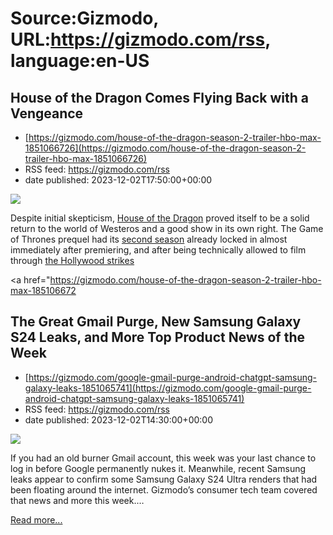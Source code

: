 # Source:Gizmodo, URL:https://gizmodo.com/rss, language:en-US

## House of the Dragon Comes Flying Back with a Vengeance
 - [https://gizmodo.com/house-of-the-dragon-season-2-trailer-hbo-max-1851066726](https://gizmodo.com/house-of-the-dragon-season-2-trailer-hbo-max-1851066726)
 - RSS feed: https://gizmodo.com/rss
 - date published: 2023-12-02T17:50:00+00:00

<img class="type:primaryImage" src="https://i.kinja-img.com/image/upload/c_fit,q_80,w_636/6f98319dd92540ea7c3d92ab6e8546c1.jpg" /><p>Despite initial skepticism, <a class="sc-1out364-0 dPMosf sc-145m8ut-0 lcFFec js_link" href="https://gizmodo.com/everything-we-know-about-house-of-the-dragon-1847808778">House of the Dragon</a> proved itself to be a solid return to the world of Westeros and a good show in its own right. The Game of Thrones prequel had its <a class="sc-1out364-0 dPMosf sc-145m8ut-0 lcFFec js_link" href="https://gizmodo.com/house-of-the-dragon-season-2-renewed-game-of-thrones-1849461480">second season</a> already locked in almost immediately after premiering, and after being technically allowed to film through <a class="sc-1out364-0 dPMosf sc-145m8ut-0 lcFFec js_link" href="https://gizmodo.com/george-rr-martin-sag-strike-house-of-the-dragon-labor-1850675097">the Hollywood strikes</a></p><p><a href="https://gizmodo.com/house-of-the-dragon-season-2-trailer-hbo-max-185106672

## The Great Gmail Purge, New Samsung Galaxy S24 Leaks, and More Top Product News of the Week
 - [https://gizmodo.com/google-gmail-purge-android-chatgpt-samsung-galaxy-leaks-1851065741](https://gizmodo.com/google-gmail-purge-android-chatgpt-samsung-galaxy-leaks-1851065741)
 - RSS feed: https://gizmodo.com/rss
 - date published: 2023-12-02T14:30:00+00:00

<img class="type:primaryImage" src="https://i.kinja-img.com/image/upload/c_fit,q_80,w_636/0e621c8fd854409166219173bdea8788.jpg" /><p>If you had an old burner Gmail account, this week was your last chance to log in before Google permanently nukes it. Meanwhile, recent Samsung leaks appear to confirm some Samsung Galaxy S24 Ultra renders that had been floating around the internet. Gizmodo’s consumer tech team covered that news and more this week.…</p><p><a href="https://gizmodo.com/google-gmail-purge-android-chatgpt-samsung-galaxy-leaks-1851065741">Read more...</a></p>

